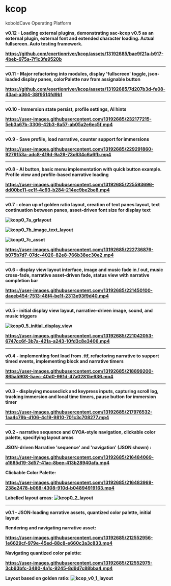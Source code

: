# kcop
koboldCave Operating Platform

<b>v0.12 - Loading external plugins, demonstrating sac-kcop v0.5 as an external plugin, external font and extended character loading. Actual fullscreen. Auto testing framework.

https://github.com/exertionriver/kcop/assets/13192685/bae9f21a-b917-4beb-975a-7f1c3fe9520b

---

<b>v0.11 - Major refactoring into modules, display 'fullscreen' toggle, json-loaded display panes, colorPalette nav from assignable button
  
https://github.com/exertionriver/kcop/assets/13192685/7d207b3d-fe08-43ad-a364-38f9514fd9b1
  
---

<b>v0.10 - Immersion state persist, profile settings, AI hints

https://user-images.githubusercontent.com/13192685/232177215-5eb3a67b-3306-42b3-8a57-ab05a2e6ec5f.mp4

---

<b>v0.9 - Save profile, load narrative, counter support for immersions

https://user-images.githubusercontent.com/13192685/229291860-9279153a-adc8-419d-9a29-73c634c6a6fb.mp4

---

<b>v0.8 - AI button, basic menu implementation with quick button example. Profile view and profile-based narrative loading</b>

https://user-images.githubusercontent.com/13192685/225593696-dd00bc11-ec1f-4c93-b284-214ec9be2be8.mp4

---

<b>v0.7 - clean up of golden ratio layout, creation of text panes layout, text continuation between panes, asset-driven font size for display text</b>

![kcop0_7a_grlayout](https://user-images.githubusercontent.com/13192685/222736734-1179f588-f15c-4e6d-aee4-324ab5ab5fb3.png)

![kcop0_7b_image_text_layout](https://user-images.githubusercontent.com/13192685/222736828-42069a50-476c-4b6c-ba69-2f5dbe751444.png)

![kcop0_7c_asset](https://user-images.githubusercontent.com/13192685/222736854-7db2b96c-5700-48d1-ab3d-eef5c7cb8e89.png)

https://user-images.githubusercontent.com/13192685/222736876-b075b7d7-07dc-4026-82e8-766b38ec30e2.mp4

---

<b>v0.6 - display view layout interface, image and music fade in / out, music cross-fade, narrative asset-driven fade, status view with narrative completion bar</b>

https://user-images.githubusercontent.com/13192685/221450100-daeeb454-7513-48f4-be1f-2313e93f9d40.mp4

---

<b>v0.5 - initial display view layout, narrative-driven image, sound, and music triggers</b>

![kcop0_5_initial_display_view](https://user-images.githubusercontent.com/13192685/221042024-d8b84d2f-75d6-4ec3-9e56-d220e1df8695.png)

https://user-images.githubusercontent.com/13192685/221042053-6747cc6f-3b7a-421a-a243-10fd3c8e3406.mp4

---

<b>v0.4 - implementing font load from .ttf, refactoring narrative to support timed events, implementing block and narrative timers</b>

https://user-images.githubusercontent.com/13192685/218899200-865a5908-5aec-40d0-961d-47a02815e636.mp4

---

<b>v0.3 - displaying mouseclick and keypress inputs, capturing scroll log, tracking immersion and local time timers, pause button for immersion timer</b>

https://user-images.githubusercontent.com/13192685/217976532-1aa4c79b-d106-4c19-9810-701c3c708277.mp4

---

<b>v0.2 - narrative sequence and CYOA-style navigation, clickable color palette, specifying layout areas</b>

JSON-driven Narrative 'sequence' and 'navigation' (JSON shown) :

https://user-images.githubusercontent.com/13192685/216484069-a1685d19-3d57-41ac-8bee-413b28940afa.mp4

Clickable Color Palette:

https://user-images.githubusercontent.com/13192685/216483969-238e2478-b068-4308-910d-b04894919163.mp4

Labelled layout areas:
![kcop0_2_layout](https://user-images.githubusercontent.com/13192685/216483815-e14f6b94-bb29-46cc-b8dd-434366d5c456.png)

---

<b>v0.1 - JSON-loading narrative assets, quantized color palette, initial layout</b>

Rendering and navigating narrative asset:

https://user-images.githubusercontent.com/13192685/212552956-1e6629cf-979e-45ed-88c8-e660c3a3c833.mp4

Navigating quantized color palette:

https://user-images.githubusercontent.com/13192685/212552975-3cb93bfc-3480-4a1c-9245-8d9d7c88bba4.mp4

Layout based on golden ratio:
![kcop_v0_1_layout](https://user-images.githubusercontent.com/13192685/212552992-1388fb94-8414-4eda-9ee6-dd7e95cee547.png)
